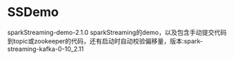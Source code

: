# SSDemo
sparkStreaming-demo-2.1.0
sparkStreaming的demo，以及包含手动提交代码到topic或zookeeper的代码，还有启动时自动校验偏移量，版本:spark-streaming-kafka-0-10_2.11
